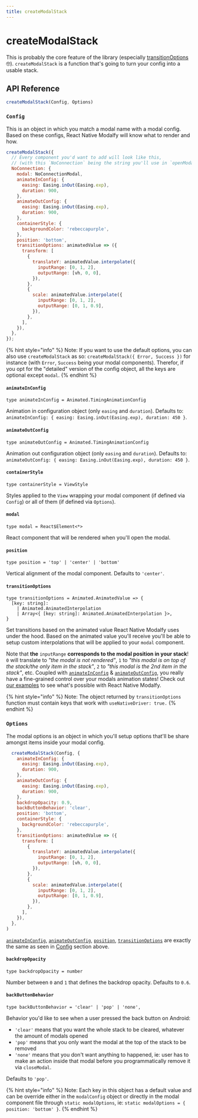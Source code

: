 ```yaml
---
title: createModalStack
---
```


# createModalStack

This is probably the core feature of the library \(especially [transitionOptions](create-modal-stack.md#transitionoptions) 🤓\). `createModalStack` is a function that's going to turn your config into a usable stack.

## API Reference

```javascript
createModalStack(Config, Options)
```

### `Config`

This is an object in which you match a modal name with a modal config. Based on these configs, React Native Modalfy will know what to render and how.

```javascript
createModalStack({
  // Every component you'd want to add will look like this,
  // (with this `NoConnection` being the string you'll use in `openModal`)
  NoConnection: {
    modal: NoConnectionModal,
    animateInConfig: {
      easing: Easing.inOut(Easing.exp),
      duration: 900,
    },
    animateOutConfig: {
      easing: Easing.inOut(Easing.exp),
      duration: 900,
    },
    containerStyle: {
      backgroundColor: 'rebeccapurple',
    },
    position: 'bottom',
    transitionOptions: animatedValue => ({
      transform: [
        {
          translateY: animatedValue.interpolate({
            inputRange: [0, 1, 2],
            outputRange: [vh, 0, 0],
          }),
        },
        {
          scale: animatedValue.interpolate({
            inputRange: [0, 1, 2],
            outputRange: [0, 1, 0.9],
          }),
        },
      ],
    }),
  },
});
```

{% hint style="info" %}
Note: If you want to use the default options, you can also use `createModalStack` as so: `createModalStack({ Error, Success })` for instance \(with `Error`, `Success` being your modal components\). Therefor, if you opt for the "detailed" version of the config object, all the keys are optional except `modal`.
{% endhint %}

#### `animateInConfig`

```text
type animateInConfig = Animated.TimingAnimationConfig
```

Animation in configuration object \(only `easing` and `duration`\). Defaults to: `animateInConfig: { easing: Easing.inOut(Easing.exp), duration: 450 }`.

#### `animateOutConfig`

```text
type animateOutConfig = Animated.TimingAnimationConfig
```

Animation out configuration object \(only `easing` and `duration`\). Defaults to: `animateOutConfig: { easing: Easing.inOut(Easing.exp), duration: 450 }`.

#### `containerStyle`

```text
type containerStyle = ViewStyle
```

Styles applied to the `View` wrapping your modal component \(if defined via `Config`\) or all of them \(if defined via `Options`\).

#### `modal`

```text
type modal = React$Element<*>
```

React component that will be rendered when you'll open the modal.

#### `position`

```text
type position = 'top' | 'center' | 'bottom'
```

Vertical alignment of the modal component. Defaults to `'center'`.

#### `transitionOptions`

```text
type transitionOptions = Animated.AnimatedValue => {
  [key: string]:
    | Animated.AnimatedInterpolation
    | Array<{ [key: string]: Animated.AnimatedInterpolation }>,
}
```

Set transitions based on the animated value React Native Modalfy uses under the hood. Based on the animated value you'll receive you'll be able to setup custom interpolations that will be applied to your `modal` component.

Note that **the** `inputRange` **corresponds to the modal position in your stack**! `0` will translate to _"the modal is not rendered"_, `1` to _"this modal is on top of the stack/the only item in the stack"_, `2` to _"this modal is the 2nd item in the stack"_, etc. Coupled with [`animateInConfig`](create-modal-stack.md#animateinconfig) & [`animateOutConfig`](create-modal-stack.md#animateoutconfig), you really have a fine-grained control over your modals animation states! Check out [our examples](https://github.com/colorfy-software/react-native-modalfy/tree/master/examples) to see what's possible with React Native Modalfy.

{% hint style="info" %}
Note: The object returned by `transitionOptions` function must contain keys that work with `useNativeDriver: true.`
{% endhint %}

### `Options`

The modal options is an object in which you'll setup options that'll be share amongst items inside your modal config.

```javascript
  createModalStack(Config, {
    animateInConfig: {
      easing: Easing.inOut(Easing.exp),
      duration: 900,
    },
    animateOutConfig: {
      easing: Easing.inOut(Easing.exp),
      duration: 900,
    },
    backdropOpacity: 0.9,
    backButtonBehavior: 'clear',
    position: 'bottom',
    containerStyle: {
      backgroundColor: 'rebeccapurple',
    },
    transitionOptions: animatedValue => ({
      transform: [
        {
          translateY: animatedValue.interpolate({
            inputRange: [0, 1, 2],
            outputRange: [vh, 0, 0],
          }),
        },
        {
          scale: animatedValue.interpolate({
            inputRange: [0, 1, 2],
            outputRange: [0, 1, 0.9],
          }),
        },
      ],
    }),
  },
)
```

[`animateInConfig`](create-modal-stack.md#animateinconfig), [`animateOutConfig`](create-modal-stack.md#animateoutconfig), [`position`](create-modal-stack.md#position), [`transitionOptions`](create-modal-stack.md#transitionoptions) are exactly the same as seen in [Config](create-modal-stack.md#config) section above.

#### `backdropOpacity`

```text
type backdropOpacity = number
```

Number between `0` and `1` that defines the backdrop opacity. Defaults to `0.6`.

#### `backButtonBehavior`

```text
type backButtonBehavior = 'clear' | 'pop' | 'none',
```

Behavior you'd like to see when a user pressed the back button on Android:

* `'clear'` means that you want the whole stack to be cleared, whatever the amount of modals opened
* `'pop'` means that you only want the modal at the top of the stack to be removed
* `'none'` means that you don't want anything to happened, ie: user has to make an action inside that modal before you programmatically remove it via `closeModal`.

Defaults to `'pop'`.

{% hint style="info" %}
Note: Each key in this object has a default value and can be override either in the `modalConfig` object or directly in the modal component file through `static modalOptions`, ie: `static modalOptions = { position: 'bottom' }`.
{% endhint %}

